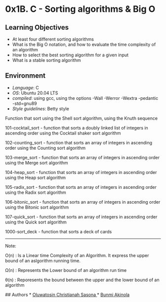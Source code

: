 # 0x1B. C - Sorting algorithms & Big O

## Learning Objectives

* At least four different sorting algorithms
* What is the Big O notation, and how to evaluate the time complexity of an algorithm
* How to select the best sorting algorithm for a given input
* What is a stable sorting algorithm

## Environment

* *Language*: C
* *OS*: Ubuntu 20.04 LTS
* *compiled*: using gcc, using the options -Wall -Werror -Wextra -pedantic -std=gnu89
* *Style guidelines*: Betty style

<p>Function that sort using the Shell sort algorithm, using the Knuth sequence </P>
<p> 101-cocktail_sort -  function that sorts a doubly linked list of integers in ascending order using the Cocktail shaker sort algorithm </p>
<p> 102-counting_sort -  function that sorts an array of integers in ascending order using the Counting sort algorithm </p>
<p> 103-merge_sort - function that sorts an array of integers in ascending order using the Merge sort algorithm </p>
<p> 104-heap_sort - function that sorts an array of integers in ascending order using the Heap sort algorithm </p>
<p> 105-radix_sort - function that sorts an array of integers in ascending order using the Radix sort algorithm </p>
<p> 106-bitonic_sort - function that sorts an array of integers in ascending order using the Bitonic sort algorithm </p>
<p> 107-quick_sort - function that sorts an array of integers in ascending order using the Quick sort algorithm </p>
<p> 1000-sort_deck - function that sorts a deck of cards </p>
<hr />
<p> Note: </p>
<p> O(n) : Is a Linear time Complexity of an Algorithm. It express the upper bound of an aslgorithm running time.
</P>
<p> Ω(n) : Represents the Lower bound of an algorithm run time </p>
<p> θ(n) : Reporesents the bound between the upper and the lower bound of an algorithm</p>
## Authors
* <a href="github.com/christianahsasona">Oluwatosin Christianah Sasona </a> 
* <a href= "github.com/bunconice"> Bunmi Akinola </a> 
